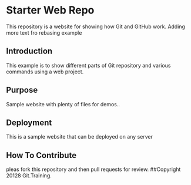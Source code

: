 # Starter Web Repo

This repository is a website for showing how Git and GitHub work. Adding more text fro rebasing example

## Introduction

This example is to show different parts of Git repository and various commands using a web project.

## Purpose

Sample website with plenty of files for demos..

## Deployment

This is a sample website that can be deployed on any server

## How To Contribute
pleas fork this repository and then pull requests for review.
##Copyright
20128 Git.Training.